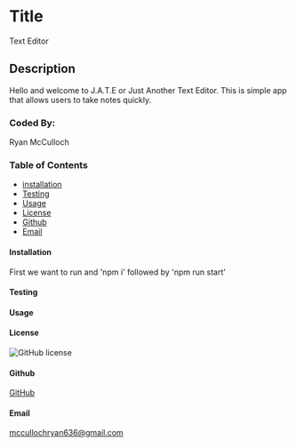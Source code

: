 
# Title
Text Editor

## Description
Hello and welcome to J.A.T.E or Just Another Text Editor. This is simple app that allows users to take notes quickly. 

### Coded By:
Ryan McCulloch

### Table of Contents
* [installation](#installation)
* [Testing](#Testing)
* [Usage](#Usage)
* [License](#License)
* [Github](#Github)
* [Email](#Email)
#### Installation
First we want to run and 'npm i' followed by 'npm run start'

#### Testing

#### Usage

#### License
![GitHub license](https://img.shields.io/badge/license-MIT-blue.svg)
#### Github
[GitHub](https://github.com/Ryan720)
#### Email
mccullochryan636@gmail.com

